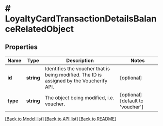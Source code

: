 # # LoyaltyCardTransactionDetailsBalanceRelatedObject

## Properties

Name | Type | Description | Notes
------------ | ------------- | ------------- | -------------
**id** | **string** | Identifies the voucher that is being modified. The ID is assigned by the Voucherify API. | [optional]
**type** | **string** | The object being modified, i.e. voucher. | [optional] [default to 'voucher']

[[Back to Model list]](../../README.md#models) [[Back to API list]](../../README.md#endpoints) [[Back to README]](../../README.md)
